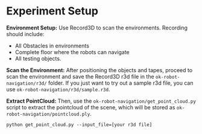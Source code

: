 # Experiment Setup
**Environment Setup:** Use Record3D to scan the environments. Recording should include: 
* All Obstacles in environments
* Complete floor where the robots can navigate
* All testing objects.

**Scan the Environment:** After positioning the objects and tapes, proceed to scan the environment and save the Record3D r3d file in the `ok-robot-navigation/r3d/` folder. If you just want to try out a sample r3d file, you can use `ok-robot-navigation/r3d/sample.r3d`.

**Extract PointCloud:** Then, use the `ok-robot-navigation/get_point_cloud.py` script to extract the pointcloud of the scene, which will be stored as `ok-robot-navigation/pointcloud.ply`. 
```
python get_point_cloud.py --input_file=[your r3d file]
```

